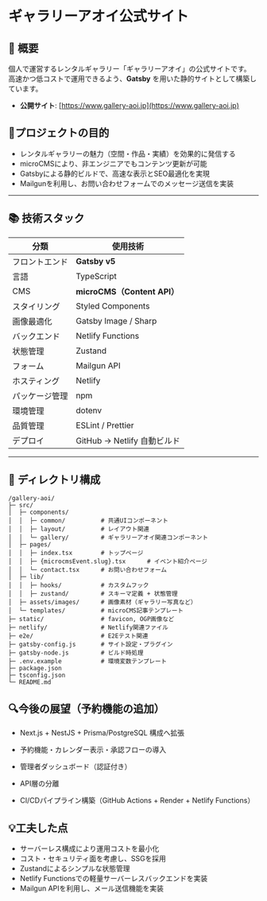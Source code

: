 # ギャラリーアオイ公式サイト

## 📖 概要

個人で運営するレンタルギャラリー「ギャラリーアオイ」の公式サイトです。  
高速かつ低コストで運用できるよう、**Gatsby** を用いた静的サイトとして構築しています。

- **公開サイト**: [https://www.gallery-aoi.jp](https://www.gallery-aoi.jp)

## 🔀プロジェクトの目的

- レンタルギャラリーの魅力（空間・作品・実績）を効果的に発信する
- microCMSにより、非エンジニアでもコンテンツ更新が可能
- Gatsbyによる静的ビルドで、高速な表示とSEO最適化を実現
- Mailgunを利用し、お問い合わせフォームでのメッセージ送信を実装

---

## 📚 技術スタック

| 分類           | 使用技術                    |
| -------------- | --------------------------- |
| フロントエンド | **Gatsby v5**               |
| 言語           | TypeScript                  |
| CMS            | **microCMS（Content API）** |
| スタイリング   | Styled Components           |
| 画像最適化     | Gatsby Image / Sharp        |
| バックエンド   | Netlify Functions           |
| 状態管理       | Zustand                     |
| フォーム       | Mailgun API                 |
| ホスティング   | Netlify                     |
| パッケージ管理 | npm                         |
| 環境管理       | dotenv                      |
| 品質管理       | ESLint / Prettier           |
| デプロイ       | GitHub → Netlify 自動ビルド |

---

## 📂 ディレクトリ構成

```
/gallery-aoi/
├─ src/
│  ├─ components/
│  │  ├─ common/          # 共通UIコンポーネント
│  │  ├─ layout/          # レイアウト関連
│  │  └─ gallery/         # ギャラリーアオイ関連コンポーネント
│  ├─ pages/
│  │  ├─ index.tsx        # トップページ
│  │  ├─ {microcmsEvent.slug}.tsx      # イベント紹介ページ
│  │  └─ contact.tsx      # お問い合わせフォーム
│  ├─ lib/
│  │  ├─ hooks/           # カスタムフック
│  │  ├─ zustand/         # スキーマ定義 + 状態管理
│  ├─ assets/images/      # 画像素材（ギャラリー写真など）
│  └─ templates/          # microCMS記事テンプレート
├─ static/                # favicon, OGP画像など
├─ netlify/               # Netlify関連ファイル
├─ e2e/                   # E2Eテスト関連
├─ gatsby-config.js       # サイト設定・プラグイン
├─ gatsby-node.js         # ビルド時処理
├─ .env.example           # 環境変数テンプレート
├─ package.json
├─ tsconfig.json
└─ README.md

```

## 🔍今後の展望（予約機能の追加）

- Next.js + NestJS + Prisma/PostgreSQL 構成へ拡張

- 予約機能・カレンダー表示・承認フローの導入

- 管理者ダッシュボード（認証付き）

- API層の分離

- CI/CDパイプライン構築（GitHub Actions + Render + Netlify Functions）

## 💡工夫した点

- サーバーレス構成により運用コストを最小化
- コスト・セキュリティ面を考慮し、SSGを採用
- Zustandによるシンプルな状態管理
- Netlify Functionsでの軽量サーバーレスバックエンドを実装
- Mailgun APIを利用し、メール送信機能を実装
